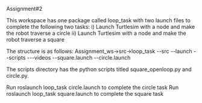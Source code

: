 Assignment#2

This workspace has one package called loop_task with two launch files to complete the following two tasks:
	i) Launch Turtlesim with a node and make the robot traverse a circle
	ii) Launch Turtlesim with a node and make the robot traverse a square

The structure is as follows:
	Assignment_ws->src->loop_task
				--src                     --launch
				  --scripts ---videos         --square.launch --circle.launch
					
The scripts directory has the python scripts titled square_openloop.py and circle.py.

Run roslaunch loop_task circle.launch to complete the circle task
Run roslaunch loop_task square.launch to complete the square task

